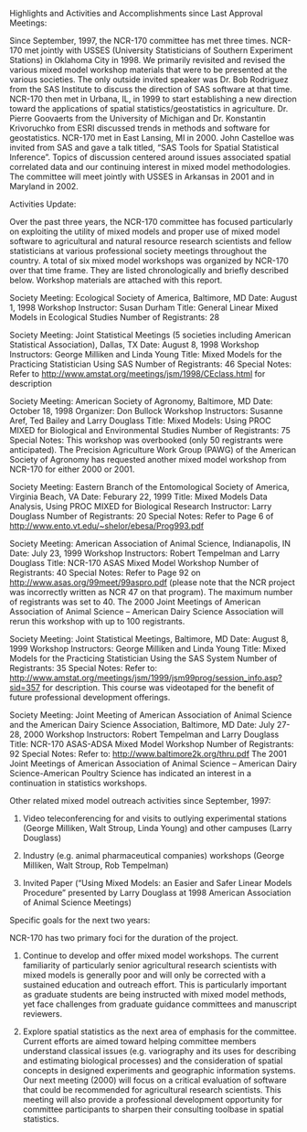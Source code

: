 Highlights and Activities and Accomplishments since Last Approval
Meetings:

Since September, 1997, the NCR-170 committee has met three times. NCR-170 met jointly with USSES (University Statisticians of Southern Experiment Stations) in Oklahoma City in 1998. We primarily revisited and revised the various mixed model workshop materials that were to be presented at the various societies. The only outside invited speaker was Dr. Bob Rodriguez from the SAS Institute to discuss the direction of SAS software at that time. NCR-170 then met in Urbana, IL, in 1999 to start establishing a new direction toward the applications of spatial statistics/geostatistics in agriculture. Dr. Pierre Goovaerts from the University of Michigan and Dr. Konstantin Krivoruchko from ESRI discussed trends in methods and software for geostatistics. NCR-170 met in East Lansing, MI in 2000. John Castelloe was invited from SAS and gave a talk titled, “SAS Tools for Spatial Statistical Inference”. Topics of discussion centered around issues associated spatial correlated data and our continuing interest in mixed model methodologies. The committee will meet jointly with USSES in Arkansas in 2001 and in Maryland in 2002.

Activities Update:

Over the past three years, the NCR-170 committee has focused particularly on exploiting the utility of mixed models and proper use of mixed model software to agricultural and natural resource research scientists and fellow statisticians at various professional society meetings throughout the country. A total of six mixed model workshops was organized by NCR-170 over that time frame. They are listed chronologically and briefly described below. Workshop materials are attached with this report.

Society Meeting:  Ecological Society of America, Baltimore, MD
Date:  August 1, 1998
Workshop Instructor:  Susan Durham
Title:  General Linear Mixed Models in Ecological Studies
Number of Registrants:  28

Society Meeting:  Joint Statistical Meetings (5 societies including American Statistical Association), Dallas, TX
Date:  August 8, 1998
Workshop Instructors:  George Milliken and Linda Young
Title:  Mixed Models for the Practicing Statistician Using SAS
Number of Registrants: 46
Special Notes:  Refer to http://www.amstat.org/meetings/jsm/1998/CEclass.html  for description

Society Meeting:  American Society of Agronomy, Baltimore, MD
Date:  October 18, 1998
Organizer:  Don Bullock
Workshop Instructors:  Susanne Aref, Ted Bailey and Larry Douglass
Title:  Mixed Models: Using PROC MIXED for Biological and Environmental Studies
Number of Registrants:  75
Special Notes:  This workshop was overbooked (only 50 registrants were anticipated). The Precision Agriculture Work Group (PAWG) of the American Society of Agronomy has requested another mixed model workshop from NCR-170 for either 2000 or 2001.

Society Meeting:  Eastern Branch of the Entomological Society of America, Virginia Beach, VA
Date:  Feburary 22, 1999
Title:  Mixed Models Data Analysis, Using PROC MIXED for Biological Research
Instructor:  Larry Douglass
Number of Registrants:  20
Special Notes: Refer to Page 6 of http://www.ento.vt.edu/~shelor/ebesa/Prog993.pdf

Society Meeting:  American Association of Animal Science, Indianapolis, IN
Date:  July 23, 1999
Workshop Instructors:  Robert Tempelman and Larry Douglass
Title:  NCR-170 ASAS Mixed Model Workshop
Number of Registrants:  40
Special Notes:  Refer to Page 92 on http://www.asas.org/99meet/99aspro.pdf  (please note that the NCR project was incorrectly written as NCR 47 on that program). The maximum number of registrants was set to 40. The 2000 Joint Meetings of American Association of Animal Science – American Dairy Science Association will rerun this workshop with up to 100 registrants.

Society Meeting:  Joint Statistical Meetings, Baltimore, MD
Date:  August 8, 1999
Workshop Instructors:  George Milliken and Linda Young
Title:  Mixed Models for the Practicing Statistician Using the SAS System
Number of Registrants:  35
Special Notes:  Refer to: http://www.amstat.org/meetings/jsm/1999/jsm99prog/session_info.asp?sid=357  for description. This course was videotaped for the benefit of future professional development offerings.

Society Meeting:  Joint Meeting of American Association of Animal Science and the American Dairy Science Association, Baltimore, MD
Date:  July 27-28, 2000
Workshop Instructors:  Robert Tempelman and Larry Douglass
Title:  NCR-170 ASAS-ADSA Mixed Model Workshop
Number of Registrants:  92
Special Notes:  Refer to: http://www.baltimore2k.org/thru.pdf   The 2001 Joint Meetings of American Association of Animal Science – American Dairy Science-American Poultry Science has indicated an interest in a continuation in statistics workshops.

Other related mixed model outreach activities since September, 1997:

1.  Video teleconferencing for and visits to outlying experimental stations (George Milliken, Walt Stroup, Linda Young) and other campuses (Larry Douglass)

2.  Industry (e.g. animal pharmaceutical companies) workshops (George Milliken, Walt Stroup, Rob Tempelman)

3.  Invited Paper (“Using Mixed Models: an Easier and Safer Linear Models Procedure” presented by Larry Douglass at 1998 American Association of Animal Science Meetings)

Specific goals for the next two years:

NCR-170 has two primary foci for the duration of the project.

1.  Continue to develop and offer mixed model workshops. The current familiarity of particularly senior agricultural research scientists with mixed models is generally poor and will only be corrected with a sustained education and outreach effort. This is particularly important as graduate students are being instructed with mixed model methods, yet face challenges from graduate guidance committees and manuscript reviewers.

2.  Explore spatial statistics as the next area of emphasis for the committee. Current efforts are aimed toward helping committee members understand classical issues (e.g. variography and its uses for describing and estimating biological processes) and the consideration of spatial concepts in designed experiments and geographic information systems. Our next meeting (2000) will focus on a critical evaluation of software that could be recommended for agricultural research scientists. This meeting will also provide a professional development opportunity for committee participants to sharpen their consulting toolbase in spatial statistics.